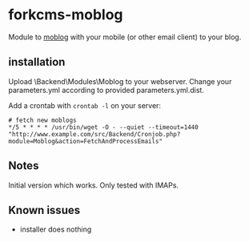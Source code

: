 # forkcms-moblog

Module to [moblog](http://www.urbandictionary.com/define.php?term=moblog) with your mobile (or other email client) to your blog.

## installation

Upload \Backend\Modules\Moblog to your webserver. Change your parameters.yml according to provided parameters.yml.dist.

Add a crontab with ```crontab -l``` on your server:
```
# fetch new moblogs
*/5 * * * * /usr/bin/wget -O - --quiet --timeout=1440 "http://www.example.com/src/Backend/Cronjob.php?module=Moblog&action=FetchAndProcessEmails"
```

## Notes

Initial version which works. Only tested with IMAPs.

## Known issues

- installer does nothing



